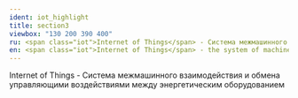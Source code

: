 ```yaml
---
ident: iot_highlight
title: section3
viewbox: "130 200 390 400"
ru: <span class="iot">Internet of Things</span> - Система межмашинного взаимодействия и обмена управляющими воздействиями между энергетическим оборудованием.
en: <span class="iot">Internet of Things</span> - the system of machine-to-machine interaction and exchange of control actions between power cells and power equipment.
---
```

<span class="iot">Internet of Things</span> - Система межмашинного взаимодействия и обмена управляющими воздействиями между энергетическим оборудованием

